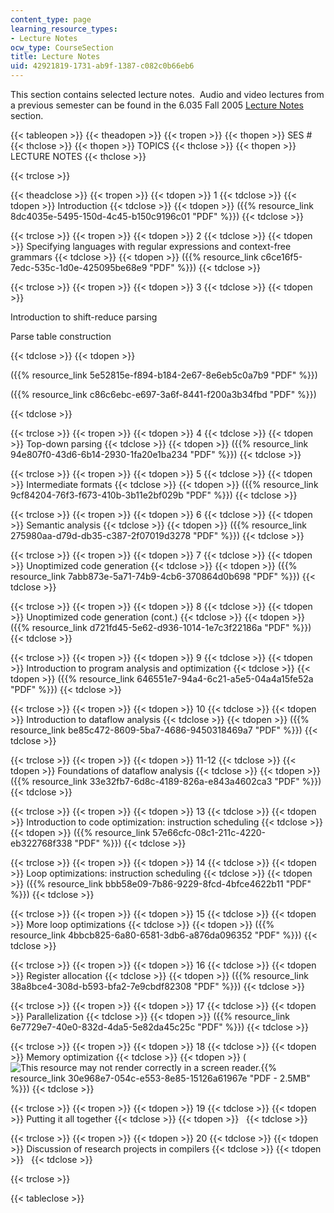 ```yaml
---
content_type: page
learning_resource_types:
- Lecture Notes
ocw_type: CourseSection
title: Lecture Notes
uid: 42921819-1731-ab9f-1387-c082c0b66eb6
---
```


This section contains selected lecture notes.  Audio and video lectures from a previous semester can be found in the 6.035 Fall 2005 [Lecture Notes](/courses/6-035-computer-language-engineering-sma-5502-fall-2005/content/video_galleries/lecture-notes) section.

{{< tableopen >}}
{{< theadopen >}}
{{< tropen >}}
{{< thopen >}}
SES #
{{< thclose >}}
{{< thopen >}}
TOPICS
{{< thclose >}}
{{< thopen >}}
LECTURE NOTES
{{< thclose >}}

{{< trclose >}}

{{< theadclose >}}
{{< tropen >}}
{{< tdopen >}}
1
{{< tdclose >}}
{{< tdopen >}}
Introduction
{{< tdclose >}}
{{< tdopen >}}
({{% resource_link 8dc4035e-5495-150d-4c45-b150c9196c01 "PDF" %}})
{{< tdclose >}}

{{< trclose >}}
{{< tropen >}}
{{< tdopen >}}
2
{{< tdclose >}}
{{< tdopen >}}
Specifying languages with regular expressions and context-free grammars
{{< tdclose >}}
{{< tdopen >}}
({{% resource_link c6ce16f5-7edc-535c-1d0e-425095be68e9 "PDF" %}})
{{< tdclose >}}

{{< trclose >}}
{{< tropen >}}
{{< tdopen >}}
3
{{< tdclose >}}
{{< tdopen >}}


Introduction to shift-reduce parsing

Parse table construction


{{< tdclose >}}
{{< tdopen >}}


({{% resource_link 5e52815e-f894-b184-2e67-8e6eb5c0a7b9 "PDF" %}})

({{% resource_link c86c6ebc-e697-3a6f-8441-f200a3b34fbd "PDF" %}})


{{< tdclose >}}

{{< trclose >}}
{{< tropen >}}
{{< tdopen >}}
4
{{< tdclose >}}
{{< tdopen >}}
Top-down parsing
{{< tdclose >}}
{{< tdopen >}}
({{% resource_link 94e807f0-43d6-6b14-2930-1fa20e1ba234 "PDF" %}})
{{< tdclose >}}

{{< trclose >}}
{{< tropen >}}
{{< tdopen >}}
5
{{< tdclose >}}
{{< tdopen >}}
Intermediate formats
{{< tdclose >}}
{{< tdopen >}}
({{% resource_link 9cf84204-76f3-f673-410b-3b11e2bf029b "PDF" %}})
{{< tdclose >}}

{{< trclose >}}
{{< tropen >}}
{{< tdopen >}}
6
{{< tdclose >}}
{{< tdopen >}}
Semantic analysis
{{< tdclose >}}
{{< tdopen >}}
({{% resource_link 275980aa-d79d-db35-c387-2f07019d3278 "PDF" %}})
{{< tdclose >}}

{{< trclose >}}
{{< tropen >}}
{{< tdopen >}}
7
{{< tdclose >}}
{{< tdopen >}}
Unoptimized code generation
{{< tdclose >}}
{{< tdopen >}}
({{% resource_link 7abb873e-5a71-74b9-4cb6-370864d0b698 "PDF" %}})
{{< tdclose >}}

{{< trclose >}}
{{< tropen >}}
{{< tdopen >}}
8
{{< tdclose >}}
{{< tdopen >}}
Unoptimized code generation (cont.)
{{< tdclose >}}
{{< tdopen >}}
({{% resource_link d721fd45-5e62-d936-1014-1e7c3f22186a "PDF" %}})
{{< tdclose >}}

{{< trclose >}}
{{< tropen >}}
{{< tdopen >}}
9
{{< tdclose >}}
{{< tdopen >}}
Introduction to program analysis and optimization
{{< tdclose >}}
{{< tdopen >}}
({{% resource_link 646551e7-94a4-6c21-a5e5-04a4a15fe52a "PDF" %}})
{{< tdclose >}}

{{< trclose >}}
{{< tropen >}}
{{< tdopen >}}
10
{{< tdclose >}}
{{< tdopen >}}
Introduction to dataflow analysis
{{< tdclose >}}
{{< tdopen >}}
({{% resource_link be85c472-8609-5ba7-4686-9450318469a7 "PDF" %}})
{{< tdclose >}}

{{< trclose >}}
{{< tropen >}}
{{< tdopen >}}
11-12
{{< tdclose >}}
{{< tdopen >}}
Foundations of dataflow analysis
{{< tdclose >}}
{{< tdopen >}}
({{% resource_link 33e32fb7-6d8c-4189-826a-e843a4602ca3 "PDF" %}})
{{< tdclose >}}

{{< trclose >}}
{{< tropen >}}
{{< tdopen >}}
13
{{< tdclose >}}
{{< tdopen >}}
Introduction to code optimization: instruction scheduling
{{< tdclose >}}
{{< tdopen >}}
({{% resource_link 57e66cfc-08c1-211c-4220-eb322768f338 "PDF" %}})
{{< tdclose >}}

{{< trclose >}}
{{< tropen >}}
{{< tdopen >}}
14
{{< tdclose >}}
{{< tdopen >}}
Loop optimizations: instruction scheduling
{{< tdclose >}}
{{< tdopen >}}
({{% resource_link bbb58e09-7b86-9229-8fcd-4bfce4622b11 "PDF" %}})
{{< tdclose >}}

{{< trclose >}}
{{< tropen >}}
{{< tdopen >}}
15
{{< tdclose >}}
{{< tdopen >}}
More loop optimizations
{{< tdclose >}}
{{< tdopen >}}
({{% resource_link 4bbcb825-6a80-6581-3db6-a876da096352 "PDF" %}})
{{< tdclose >}}

{{< trclose >}}
{{< tropen >}}
{{< tdopen >}}
16
{{< tdclose >}}
{{< tdopen >}}
Register allocation
{{< tdclose >}}
{{< tdopen >}}
({{% resource_link 38a8bce4-308d-b593-bfa2-7e9cbdf82308 "PDF" %}})
{{< tdclose >}}

{{< trclose >}}
{{< tropen >}}
{{< tdopen >}}
17
{{< tdclose >}}
{{< tdopen >}}
Parallelization
{{< tdclose >}}
{{< tdopen >}}
({{% resource_link 6e7729e7-40e0-832d-4da5-5e82da45c25c "PDF" %}})
{{< tdclose >}}

{{< trclose >}}
{{< tropen >}}
{{< tdopen >}}
18
{{< tdclose >}}
{{< tdopen >}}
Memory optimization
{{< tdclose >}}
{{< tdopen >}}
(![This resource may not render correctly in a screen reader.](/images/inacessible.gif){{% resource_link 30e968e7-054c-e553-8e85-15126a61967e "PDF - 2.5MB" %}})
{{< tdclose >}}

{{< trclose >}}
{{< tropen >}}
{{< tdopen >}}
19
{{< tdclose >}}
{{< tdopen >}}
Putting it all together
{{< tdclose >}}
{{< tdopen >}}
 
{{< tdclose >}}

{{< trclose >}}
{{< tropen >}}
{{< tdopen >}}
20
{{< tdclose >}}
{{< tdopen >}}
Discussion of research projects in compilers
{{< tdclose >}}
{{< tdopen >}}
 
{{< tdclose >}}

{{< trclose >}}

{{< tableclose >}}